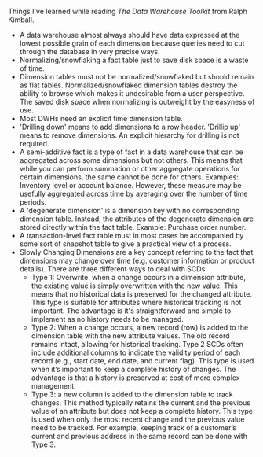 Things I've learned while reading *The Data Warehouse Toolkit* from Ralph Kimball.

- A data warehouse almost always should have data expressed at the lowest possible grain of each dimension because queries need to cut through the database in  very precise ways.
- Normalizing/snowflaking a fact table just to save disk space is a waste of time. 
- Dimension tables must not be normalized/snowflaked but should remain as flat tables. Normalized/snowflaked dimension tables destroy the ability to browse which makes it undesirable from a user perspective. The saved disk space when normalizing is outweight by the easyness of use. 
- Most DWHs need an explicit time dimension table.
- 'Drilling down' means to add dimensions to a row header. 'Drillip up' means to remove dimensions. An explicit hierarchy for drilling is not required.
- A semi-additive fact is a type of fact in a data warehouse that can be aggregated across some dimensions but not others. This means that while you can perform summation or other aggregate operations for certain dimensions, the same cannot be done for others. Examples: Inventory level or account balance. However, these measure may be usefully aggregated across time by averaging over the number of time periods.
- A 'degenerate dimension' is a dimension key with no corresponding dimension table. Instead, the attributes of the degenerate dimension are stored directly within the fact table. Example: Purchase order number.
- A transaction-level fact table must in most cases be accompanied by some sort of snapshot table to give a practical view of a process.
- Slowly Changing Dimensions are a key concept referring to the fact that dimensions may change over time (e.g. customer information or product details). There are three different ways to deal with SCDs:
    - Type 1: Overwrite. when a change occurs in a dimension attribute, the existing value is simply overwritten with the new value. This means that no historical data is preserved for the changed attribute. This type is suitable for attributes where historical tracking is not important. The advantage is it's straightforward and simple to implement as no history needs to be managed.
    - Type 2: When a change occurs, a new record (row) is added to the dimension table with the new attribute values. The old record remains intact, allowing for historical tracking. Type 2 SCDs often include additional columns to indicate the validity period of each record (e.g., start date, end date, and current flag). This type is used when it’s important to keep a complete history of changes. The advantage is that a history is preserved at cost of more complex management.    
    - Type 3: a new column is added to the dimension table to track changes. This method typically retains the current and the previous value of an attribute but does not keep a complete history. This type is used when only the most recent change and the previous value need to be tracked. For example, keeping track of a customer’s current and previous address in the same record can be done with Type 3.